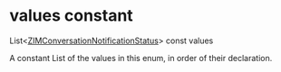 


# values constant







List&lt;[ZIMConversationNotificationStatus](../../zego_uikit_prebuilt_live_audio_room/ZIMConversationNotificationStatus.md)> const values
  




<p>A constant List of the values in this enum, in order of their declaration.</p>











